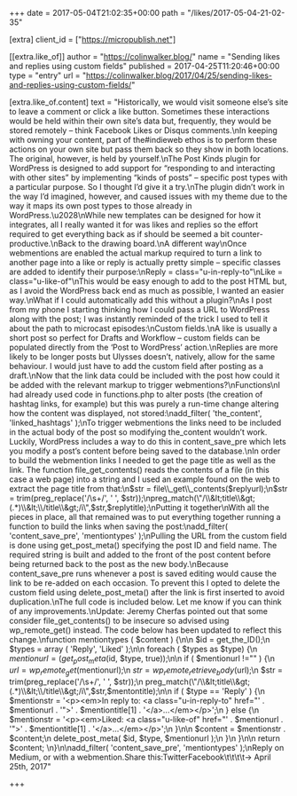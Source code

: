 +++
date = 2017-05-04T21:02:35+00:00
path = "/likes/2017-05-04-21-02-35"

[extra]
client_id = ["https://micropublish.net"]

[[extra.like_of]]
author = "https://colinwalker.blog/"
name = "Sending likes and replies using custom fields"
published = 2017-04-25T11:20:46+00:00
type = "entry"
url = "https://colinwalker.blog/2017/04/25/sending-likes-and-replies-using-custom-fields/"

[extra.like_of.content]
text = "Historically, we would visit someone else’s site to leave a comment or click a like button. Sometimes these interactions would be held within their own site’s data but, frequently, they would be stored remotely – think Facebook Likes or Disqus comments.\nIn keeping with owning your content, part of the#indieweb ethos is to perform these actions on your own site but pass them back so they show in both locations. The original, however, is held by yourself.\nThe Post Kinds plugin for WordPress is designed to add support for “responding to and interacting with other sites” by implementing “kinds of posts” – specific post types with a particular purpose. So I thought I’d give it a try.\nThe plugin didn’t work in the way I’d imagined, however, and caused issues with my theme due to the way it maps its own post types to those already in WordPress.\u2028\nWhile new templates can be designed for how it integrates, all I really wanted it for was likes and replies so the effort required to get everything back as if should be seemed a bit counter-productive.\nBack to the drawing board.\nA different way\nOnce webmentions are enabled the actual markup required to turn a link to another page into a like or reply is actually pretty simple – specific classes are added to identify their purpose:\nReply = class=\"u-in-reply-to\"\nLike = class=\"u-like-of\"\nThis would be easy enough to add to the post HTML but, as I avoid the WordPress back end as much as possible, I wanted an easier way.\nWhat if I could automatically add this without a plugin?\nAs I post from my phone I starting thinking how I could pass a URL to WordPress along with the post; I was instantly reminded of the trick I used to tell it about the path to microcast episodes:\nCustom fields.\nA like is usually a short post so perfect for Drafts and Workflow – custom fields can be populated directly from the ‘Post to WordPress’ action.\nReplies are more likely to be longer posts but Ulysses doesn’t, natively, allow for the same behaviour. I would just have to add the custom field after posting as a draft.\nNow that the link data could be included with the post how could it be added with the relevant markup to trigger webmentions?\nFunctions\nI had already used code in functions.php to alter posts (the creation of hashtag links, for example) but this was purely a run-time change altering how the content was displayed, not stored:\nadd_filter( 'the_content', 'linked_hashtags' );\nTo trigger webmentions the links need to be included in the actual body of the post so modifying the_content wouldn’t work. Luckily, WordPress includes a way to do this in content_save_pre which lets you modify a post’s content before being saved to the database.\nIn order to build the webmention links I needed to get the page title as well as the link. The function file_get_contents() reads the contents of a file (in this case a web page) into a string and I used an example found on the web to extract the page title from that:\n$str = file\\_get\\_contents($replyurl);\n$str = trim(preg_replace('/\\s+/', ' ', $str));\npreg_match(\"/\\&lt;title\\&gt;(.*)\\&lt;\\/title\\&gt;/i\",$str,$replytitle);\nPutting it together\nWith all the pieces in place, all that remained was to put everything together running a function to build the links when saving the post:\nadd_filter( 'content_save_pre', 'mentiontypes' );\nPulling the URL from the custom field is done using get_post_meta() specifying the post ID and field name. The required string is built and added to the front of the post content before being returned back to the post as the new body.\nBecause content_save_pre runs whenever a post is saved editing would cause the link to be re-added on each occasion. To prevent this I opted to delete the custom field using delete_post_meta() after the link is first inserted to avoid duplication.\nThe full code is included below. Let me know if you can think of any improvements.\nUpdate: Jeremy Cherfas pointed out that some consider file_get_contents() to be insecure so advised using wp_remote_get() instead. The code below has been updated to reflect this change.\nfunction mentiontypes ( $content ) {\n\n  $id = get_the_ID();\n  $types = array ( 'Reply', 'Liked' );\n\n  foreach ( $types as $type) {\n    $mentionurl = (get_post_meta($id, $type, true));\n\n    if ( $mentionurl !=\"\" ) {\n      $url = wp_remote_get($mentionurl);\n      $str = wp_remote_retrieve_body($url);\n      $str = trim(preg_replace('/\\s+/', ' ', $str));\n      preg_match(\"/\\&lt;title\\&gt;(.*)\\&lt;\\/title\\&gt;/i\",$str,$mentontitle);\n\n      if ( $type == 'Reply' ) {\n        $mentionstr = '&lt;p&gt;&lt;em&gt;In reply to: &lt;a class=\"u-in-reply-to\" href=\"' . $mentionurl . '\"&gt;' . $mentiontitle[1] . '&lt;/a&gt;...&lt;/em&gt;&lt;/p&gt;';\n      } else {\n        $mentionstr = '&lt;p&gt;&lt;em&gt;Liked: &lt;a class=\"u-like-of\" href=\"' . $mentionurl . '\"&gt;' . $mentiontitle[1] . '&lt;/a&gt;...&lt;/em&gt;&lt;/p&gt;';\n      }\n\n      $content = $mentionstr . $content;\n      delete_post_meta( $id, $type, $mentionurl );\n    }\n  }\n\n  return $content;  \n}\n\nadd_filter( 'content_save_pre', 'mentiontypes' );\nReply on Medium, or with a webmention.Share this:TwitterFacebook\t\t\t\t→ April 25th, 2017"

+++

